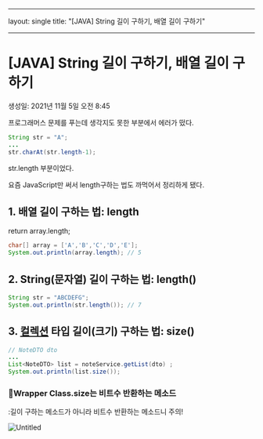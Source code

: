 
---
layout: single
title: "[JAVA] String 길이 구하기, 배열 길이 구하기"

---
# [JAVA] String 길이 구하기, 배열 길이 구하기

생성일: 2021년 11월 5일 오전 8:45

프로그래머스 문제를 푸는데 생각지도 못한 부분에서 에러가 떴다.

```java
String str = "A";
...
str.charAt(str.length-1);
```

str.length 부분이었다. 

요즘 JavaScript만 써서 length구하는 법도 까먹어서 정리하게 됐다.

## 1. 배열 길이 구하는 법: length

return array.length;

```java
char[] array = ['A','B','C','D','E'];
System.out.println(array.length); // 5
```

## 2. String(문자열) 길이 구하는 법: length()

```java
String str = "ABCDEFG";
System.out.println(str.length()); // 7
```

## 3. [컬렉션](https://docs.oracle.com/en/java/javase/11/docs/api/java.base/java/util/Collection.html) 타입 길이(크기) 구하는 법: size()

```java
// NoteDTO dto
...
List<NoteDTO> list = noteService.getList(dto) ;
System.out.println(list.size());
```

### 🚫Wrapper Class.size는 비트수 반환하는 메소드

:길이 구하는 메소드가 아니라 비트수 반환하는 메소드니 주의!

![Untitled](%5BJAVA%5D%20String%20%E1%84%80%E1%85%B5%E1%86%AF%E1%84%8B%E1%85%B5%20%E1%84%80%E1%85%AE%E1%84%92%E1%85%A1%E1%84%80%E1%85%B5,%20%E1%84%87%E1%85%A2%E1%84%8B%E1%85%A7%E1%86%AF%20%E1%84%80%E1%85%B5%E1%86%AF%E1%84%8B%E1%85%B5%20%E1%84%80%E1%85%AE%E1%84%92%E1%85%A1%E1%84%80%E1%85%B5%2092185629d95847c9981b36bd944257ab/Untitled.png)
